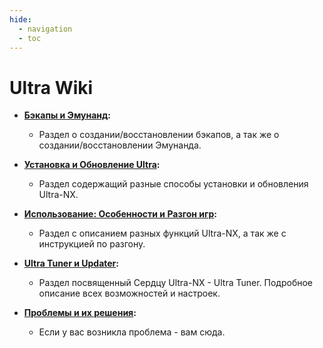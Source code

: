 ```yaml
---
hide:
  - navigation
  - toc
---
```

# Ultra Wiki

- **[Бэкапы и Эмунанд](ultra_wiki/backup_emuMMC.md):**
    - Раздел о создании/восстановлении бэкапов, а так же о создании/восстановлении Эмунанда.

- **[Установка и Обновление Ultra](ultra_wiki/installing_update.md):**
    - Раздел содержащий разные способы установки и обновления Ultra-NX.

- **[Использование: Особенности и Разгон игр](ultra_wiki/usage.md):**
    - Раздел с описанием разных функций Ultra-NX, а так же с инструкцией по разгону.

- **[Ultra Tuner и Updater](ultra_wiki/tuner.md):**
    - Раздел посвященный Сердцу Ultra-NX - Ultra Tuner. Подробное описание всех возможностей и настроек.

- **[Проблемы и их решения](ultra_wiki/faq.md):**
    - Если у вас возникла проблема - вам сюда.